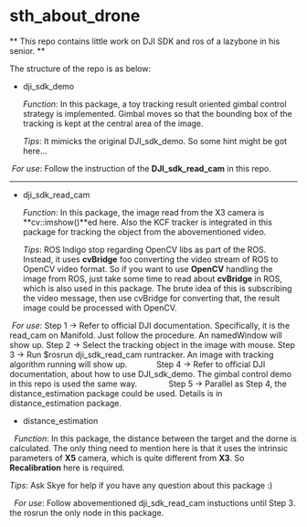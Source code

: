 # sth_about_drone

** This repo contains little work on DJI SDK and ros of a lazybone in his senior. **

The structure of the repo is as below:

* dji_sdk_demo

  *Function*: In this package, a toy tracking result oriented gimbal control strategy is implemented. Gimbal moves so that the bounding box of the tracking is kept at the central area of the image. 
  
  *Tips*: It mimicks the original DJI_sdk_demo. So some hint might be got here...
  
  *For use*: Follow the instruction of the **DJI_sdk_read_cam** in this repo.
***

* dji_sdk_read_cam

  *Function*: In this package, the image read from the X3 camera is **cv::imshow()**ed here. Also the KCF tracker is integrated in this package for tracking the object from the abovementioned video.
  
  *Tips*: ROS Indigo stop regarding OpenCV libs as part of the ROS. Instead, it uses **cvBridge** foo converting the video stream of ROS to OpenCV video format. So if you want to use **OpenCV** handling the image from ROS, just take some time to read about **cvBridge** in ROS, which is also used in this package. The brute idea of this is subscribing the video message, then use cvBridge for converting that, the result image could be processed with OpenCV. 
  
  *For use*:  Step 1 -> Refer to official DJI documentation. Specifically, it is the read_cam on Manifold. Just follow the                             procedure. An namedWindow will show up.
              Step 2 -> Select the tracking object in the image with mouse. 
              Step 3 -> Run $rosrun dji_sdk_read_cam runtracker. An image with tracking algorithm running will show up. 
              Step 4 -> Refer to official DJI documentation, about how to use DJI_sdk_demo. The gimbal control demo in this                             repo is used the same way.
              Step 5 -> Parallel as Step 4, the distance_estimation package could be used. Details is in distance_estimation                           package. 
              
* distance_estimation

   *Function*: In this package, the distance between the target and the dorne is calculated. The only thing need to mention                    here is that it uses the intrinsic parameters of **X5** camera, which is quite different from **X3**. So                        **Recalibration** here is required. 
   
   *Tips*: Ask Skye for help if you have any question about this package :)
   
   *For use*: Follow abovementioned dji_sdk_read_cam instuctions until Step 3. the rosrun the only node in this package. 
